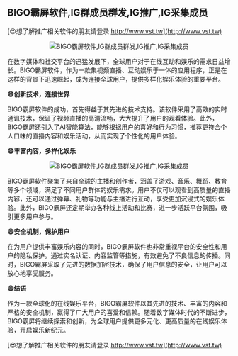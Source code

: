 ## **BIGO霸屏软件,IG群成员群发,IG推广,IG采集成员**

[😍想了解推广相关软件的朋友请登录 http://www.vst.tw](http://www.vst.tw)

 <center><img src="https://vst.tw/MP4/tuiguang/png/5.png" alt="BIGO霸屏软件,IG群成员群发,IG推广,IG采集成员"></center>

在数字媒体和社交平台的迅猛发展下，全球用户对于在线互动和娱乐的需求日益增长。BIGO霸屏软件，作为一款集视频直播、互动娱乐于一体的应用程序，正是在这样的背景下迅速崛起，成为连接全球用户，提供多样化娱乐体验的重要平台。

**😄创新技术，连接世界**

BIGO霸屏软件的成功，首先得益于其先进的技术支持。该软件采用了高效的实时通讯技术，保证了视频直播的高清流畅，大大提升了用户的观看体验。此外，BIGO霸屏还引入了AI智能算法，能够根据用户的喜好和行为习惯，推荐更符合个人口味的直播内容和娱乐活动，从而实现了个性化的用户体验。

**😄丰富内容，多样化娱乐**

 <center><img src="https://vst.tw/MP4/tuiguang/png/5.png" alt="BIGO霸屏软件,IG群成员群发,IG推广,IG采集成员"></center>

BIGO霸屏软件聚集了来自全球的主播和创作者，涵盖了游戏、音乐、舞蹈、教育等多个领域，满足了不同用户群体的娱乐需求。用户不仅可以观看到高质量的直播内容，还可以通过弹幕、礼物等功能与主播进行互动，享受更加沉浸式的娱乐体验。此外，BIGO霸屏还定期举办各种线上活动和比赛，进一步活跃平台氛围，吸引更多用户参与。

**😄安全机制，保护用户**

在为用户提供丰富娱乐内容的同时，BIGO霸屏软件也非常重视平台的安全性和用户的隐私保护。通过实名认证、内容监管等措施，有效避免了不良信息的传播。同时，BIGO霸屏采取了先进的数据加密技术，确保了用户信息的安全，让用户可以放心地享受服务。

**😄结语**

作为一款全球化的在线娱乐平台，BIGO霸屏软件以其先进的技术、丰富的内容和严格的安全机制，赢得了广大用户的喜爱和信赖。随着数字媒体时代的不断进步，BIGO霸屏将继续探索和创新，为全球用户提供更多元化、更高质量的在线娱乐体验，开启娱乐新纪元。

[😍想了解推广相关软件的朋友请登录 http://www.vst.tw](http://www.vst.tw)



